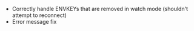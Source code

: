 - Correctly handle ENVKEYs that are removed in watch mode (shouldn't attempt to reconnect)
- Error message fix
